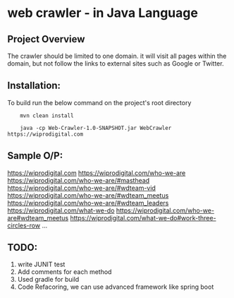 web crawler - in Java Language
==============================
Project Overview
----------------
The crawler should be limited to one domain.
it will visit all pages within the domain, but not follow the links to external sites such as Google or Twitter.

Installation:
------------
To build run the below command on the project's root directory

    	mvn clean install

    	java -cp Web-Crawler-1.0-SNAPSHOT.jar WebCrawler https://wiprodigital.com

Sample O/P:
----------
https://wiprodigital.com
https://wiprodigital.com/who-we-are
https://wiprodigital.com/who-we-are/#masthead
https://wiprodigital.com/who-we-are/#wdteam-vid
https://wiprodigital.com/who-we-are/#wdteam_meetus
https://wiprodigital.com/who-we-are/#wdteam_leaders
https://wiprodigital.com/what-we-do
https://wiprodigital.com/who-we-are#wdteam_meetus
https://wiprodigital.com/what-we-do#work-three-circles-row
...

TODO:
-----
1. write JUNIT test
2. Add comments for each method
3. Used gradle for build
4. Code Refacoring, we can use advanced framework like spring boot